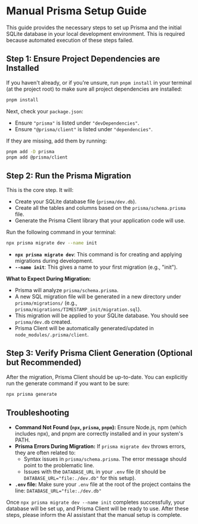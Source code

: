 # Manual Prisma Setup Guide

This guide provides the necessary steps to set up Prisma and the initial SQLite database in your local development environment. This is required because automated execution of these steps failed.

## Step 1: Ensure Project Dependencies are Installed

If you haven't already, or if you're unsure, run `pnpm install` in your terminal (at the project root) to make sure all project dependencies are installed:

```bash
pnpm install
```

Next, check your `package.json`:
- Ensure `"prisma"` is listed under `"devDependencies"`.
- Ensure `"@prisma/client"` is listed under `"dependencies"`.

If they are missing, add them by running:

```bash
pnpm add -D prisma
pnpm add @prisma/client
```

## Step 2: Run the Prisma Migration

This is the core step. It will:
- Create your SQLite database file (`prisma/dev.db`).
- Create all the tables and columns based on the `prisma/schema.prisma` file.
- Generate the Prisma Client library that your application code will use.

Run the following command in your terminal:

```bash
npx prisma migrate dev --name init
```

- **`npx prisma migrate dev`**: This command is for creating and applying migrations during development.
- **`--name init`**: This gives a name to your first migration (e.g., "init").

**What to Expect During Migration:**
- Prisma will analyze `prisma/schema.prisma`.
- A new SQL migration file will be generated in a new directory under `prisma/migrations/` (e.g., `prisma/migrations/TIMESTAMP_init/migration.sql`).
- This migration will be applied to your SQLite database. You should see `prisma/dev.db` created.
- Prisma Client will be automatically generated/updated in `node_modules/.prisma/client`.

## Step 3: Verify Prisma Client Generation (Optional but Recommended)

After the migration, Prisma Client should be up-to-date. You can explicitly run the generate command if you want to be sure:

```bash
npx prisma generate
```

## Troubleshooting

- **Command Not Found (`npx`, `prisma`, `pnpm`):** Ensure Node.js, npm (which includes npx), and pnpm are correctly installed and in your system's PATH.
- **Prisma Errors During Migration:** If `prisma migrate dev` throws errors, they are often related to:
    - Syntax issues in `prisma/schema.prisma`. The error message should point to the problematic line.
    - Issues with the `DATABASE_URL` in your `.env` file (it should be `DATABASE_URL="file:./dev.db"` for this setup).
- **`.env` file:** Make sure your `.env` file at the root of the project contains the line: `DATABASE_URL="file:./dev.db"`

Once `npx prisma migrate dev --name init` completes successfully, your database will be set up, and Prisma Client will be ready to use. After these steps, please inform the AI assistant that the manual setup is complete.
